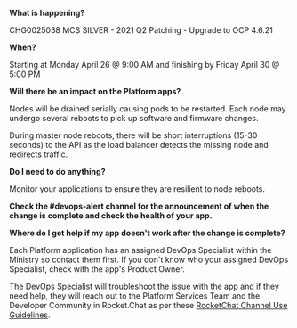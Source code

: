 
**What is happening?**

CHG0025038 MCS SILVER - 2021 Q2 Patching - Upgrade to OCP 4.6.21

**When?**

Starting at Monday April 26 @ 9:00 AM and finishing by Friday April 30 @ 5:00 PM

**Will there be an impact on the Platform apps?**

Nodes will be drained serially causing pods to be restarted. Each node may undergo several reboots to pick up software and firmware changes.

During master node reboots, there will be short interruptions (15-30 seconds) to the API as the load balancer detects the missing node and redirects traffic.

**Do I need to do anything?**

Monitor your applications to ensure they are resilient to node reboots.

**Check the #devops-alert channel for the announcement of when the change is complete and check the health of your app.**

**Where do I get help if my app doesn't work after the change is complete?**

Each Platform application has an assigned DevOps Specialist within the Ministry so contact them first. If you don't know who your assigned DevOps Specialist, check with the app's Product Owner.

The DevOps Specialist will troubleshoot the issue with the app and if they need help, they will reach out to the Platform Services Team and the Developer Community in Rocket.Chat as per these [RocketChat Channel Use Guidelines](
https://developer.gov.bc.ca/Getting-human-support-for-issues-not-covered-by-devops-requests).

